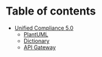 # Table of contents

* [Unified Compliance 5.0](README.md)
  * [PlantUML](unified-compliance-5.0/plantuml.md)
  * [Dictionary](unified-compliance-5.0/dictionary.md)
  * [API Gateway](unified-compliance-5.0/api-gateway.md)
